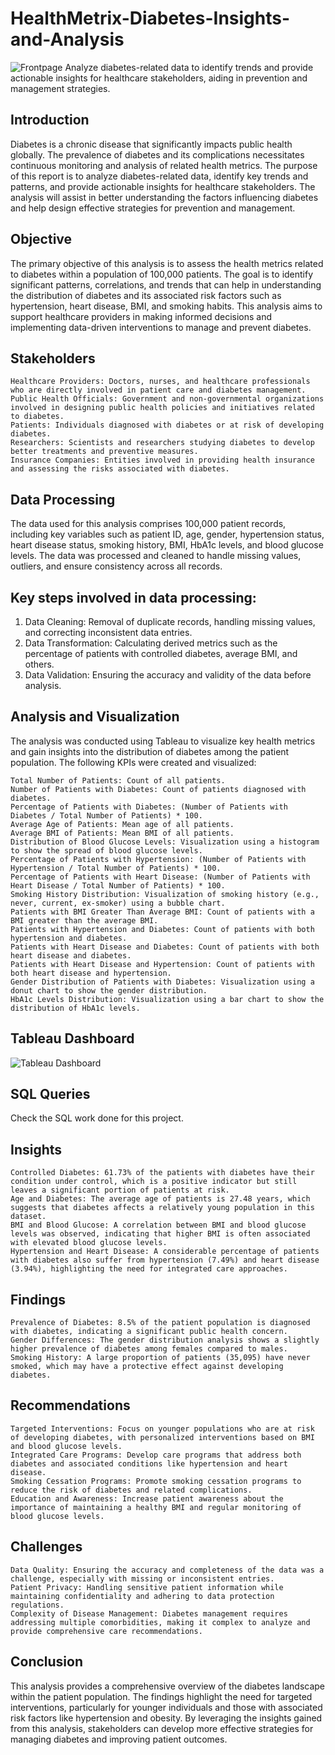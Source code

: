 # HealthMetrix-Diabetes-Insights-and-Analysis
![Frontpage](https://github.com/user-attachments/assets/bdbc10a0-fea9-4833-843c-62b5539a1d5f)
Analyze diabetes-related data to identify trends and provide actionable insights for healthcare stakeholders, aiding in prevention and management strategies.

## Introduction

Diabetes is a chronic disease that significantly impacts public health globally. The prevalence of diabetes and its complications necessitates continuous monitoring and analysis of related health metrics. The purpose of this report is to analyze diabetes-related data, identify key trends and patterns, and provide actionable insights for healthcare stakeholders. The analysis will assist in better understanding the factors influencing diabetes and help design effective strategies for prevention and management.

## Objective

The primary objective of this analysis is to assess the health metrics related to diabetes within a population of 100,000 patients. The goal is to identify significant patterns, correlations, and trends that can help in understanding the distribution of diabetes and its associated risk factors such as hypertension, heart disease, BMI, and smoking habits. This analysis aims to support healthcare providers in making informed decisions and implementing data-driven interventions to manage and prevent diabetes.

## Stakeholders

    Healthcare Providers: Doctors, nurses, and healthcare professionals who are directly involved in patient care and diabetes management.
    Public Health Officials: Government and non-governmental organizations involved in designing public health policies and initiatives related to diabetes.
    Patients: Individuals diagnosed with diabetes or at risk of developing diabetes.
    Researchers: Scientists and researchers studying diabetes to develop better treatments and preventive measures.
    Insurance Companies: Entities involved in providing health insurance and assessing the risks associated with diabetes.

## Data Processing

The data used for this analysis comprises 100,000 patient records, including key variables such as patient ID, age, gender, hypertension status, heart disease status, smoking history, BMI, HbA1c levels, and blood glucose levels. The data was processed and cleaned to handle missing values, outliers, and ensure consistency across all records.

## Key steps involved in data processing:

1. Data Cleaning: Removal of duplicate records, handling missing values, and correcting inconsistent data entries.
2. Data Transformation: Calculating derived metrics such as the percentage of patients with controlled diabetes, average BMI, and others.
3. Data Validation: Ensuring the accuracy and validity of the data before analysis.

## Analysis and Visualization

The analysis was conducted using Tableau to visualize key health metrics and gain insights into the distribution of diabetes among the patient population. The following KPIs were created and visualized:

    Total Number of Patients: Count of all patients.
    Number of Patients with Diabetes: Count of patients diagnosed with diabetes.
    Percentage of Patients with Diabetes: (Number of Patients with Diabetes / Total Number of Patients) * 100.
    Average Age of Patients: Mean age of all patients.
    Average BMI of Patients: Mean BMI of all patients.
    Distribution of Blood Glucose Levels: Visualization using a histogram to show the spread of blood glucose levels.
    Percentage of Patients with Hypertension: (Number of Patients with Hypertension / Total Number of Patients) * 100.
    Percentage of Patients with Heart Disease: (Number of Patients with Heart Disease / Total Number of Patients) * 100.
    Smoking History Distribution: Visualization of smoking history (e.g., never, current, ex-smoker) using a bubble chart.
    Patients with BMI Greater Than Average BMI: Count of patients with a BMI greater than the average BMI.
    Patients with Hypertension and Diabetes: Count of patients with both hypertension and diabetes.
    Patients with Heart Disease and Diabetes: Count of patients with both heart disease and diabetes.
    Patients with Heart Disease and Hypertension: Count of patients with both heart disease and hypertension.
    Gender Distribution of Patients with Diabetes: Visualization using a donut chart to show the gender distribution.
    HbA1c Levels Distribution: Visualization using a bar chart to show the distribution of HbA1c levels.

## Tableau Dashboard
   
![Tableau Dashboard](https://github.com/user-attachments/assets/fb817310-c8ab-41dc-a6fc-dc146fc157ef)

## SQL Queries
Check the SQL work done for this project.

## Insights

    Controlled Diabetes: 61.73% of the patients with diabetes have their condition under control, which is a positive indicator but still leaves a significant portion of patients at risk.
    Age and Diabetes: The average age of patients is 27.48 years, which suggests that diabetes affects a relatively young population in this dataset.
    BMI and Blood Glucose: A correlation between BMI and blood glucose levels was observed, indicating that higher BMI is often associated with elevated blood glucose levels.
    Hypertension and Heart Disease: A considerable percentage of patients with diabetes also suffer from hypertension (7.49%) and heart disease (3.94%), highlighting the need for integrated care approaches.

## Findings

    Prevalence of Diabetes: 8.5% of the patient population is diagnosed with diabetes, indicating a significant public health concern.
    Gender Differences: The gender distribution analysis shows a slightly higher prevalence of diabetes among females compared to males.
    Smoking History: A large proportion of patients (35,095) have never smoked, which may have a protective effect against developing diabetes.

## Recommendations

    Targeted Interventions: Focus on younger populations who are at risk of developing diabetes, with personalized interventions based on BMI and blood glucose levels.
    Integrated Care Programs: Develop care programs that address both diabetes and associated conditions like hypertension and heart disease.
    Smoking Cessation Programs: Promote smoking cessation programs to reduce the risk of diabetes and related complications.
    Education and Awareness: Increase patient awareness about the importance of maintaining a healthy BMI and regular monitoring of blood glucose levels.

## Challenges

    Data Quality: Ensuring the accuracy and completeness of the data was a challenge, especially with missing or inconsistent entries.
    Patient Privacy: Handling sensitive patient information while maintaining confidentiality and adhering to data protection regulations.
    Complexity of Disease Management: Diabetes management requires addressing multiple comorbidities, making it complex to analyze and provide comprehensive care recommendations.

## Conclusion

This analysis provides a comprehensive overview of the diabetes landscape within the patient population. The findings highlight the need for targeted interventions, particularly for younger individuals and those with associated risk factors like hypertension and obesity. By leveraging the insights gained from this analysis, stakeholders can develop more effective strategies for managing diabetes and improving patient outcomes.
